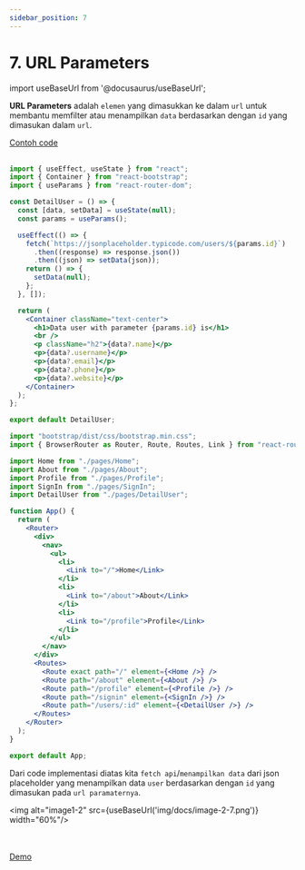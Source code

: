 ```yaml
---
sidebar_position: 7
---
```


# 7. URL Parameters

import useBaseUrl from '@docusaurus/useBaseUrl';

**URL Parameters** adalah `elemen` yang dimasukkan ke dalam `url` untuk membantu memfilter atau menampilkan `data` berdasarkan dengan `id` yang dimasukan dalam `url`.

<a class="btn-example-code" href="https://github.com/demo-dumbways/ebook-code-results-stage-2/tree/7-frontend-react-js-advance/src">
Contoh code
</a>

<br />
<br />

```jsx title=pages/DetailUser.js {1,3,7-16,20-26}
import { useEffect, useState } from "react";
import { Container } from "react-bootstrap";
import { useParams } from "react-router-dom";

const DetailUser = () => {
  const [data, setData] = useState(null);
  const params = useParams();

  useEffect(() => {
    fetch(`https://jsonplaceholder.typicode.com/users/${params.id}`)
      .then((response) => response.json())
      .then((json) => setData(json));
    return () => {
      setData(null);
    };
  }, []);

  return (
    <Container className="text-center">
      <h1>Data user with parameter {params.id} is</h1>
      <br />
      <p className="h2">{data?.name}</p>
      <p>{data?.username}</p>
      <p>{data?.email}</p>
      <p>{data?.phone}</p>
      <p>{data?.website}</p>
    </Container>
  );
};

export default DetailUser;
```

```jsx title=App.js {8,33}
import "bootstrap/dist/css/bootstrap.min.css";
import { BrowserRouter as Router, Route, Routes, Link } from "react-router-dom";

import Home from "./pages/Home";
import About from "./pages/About";
import Profile from "./pages/Profile";
import SignIn from "./pages/SignIn";
import DetailUser from "./pages/DetailUser";

function App() {
  return (
    <Router>
      <div>
        <nav>
          <ul>
            <li>
              <Link to="/">Home</Link>
            </li>
            <li>
              <Link to="/about">About</Link>
            </li>
            <li>
              <Link to="/profile">Profile</Link>
            </li>
          </ul>
        </nav>
      </div>
      <Routes>
        <Route exact path="/" element={<Home />} />
        <Route path="/about" element={<About />} />
        <Route path="/profile" element={<Profile />} />
        <Route path="/signin" element={<SignIn />} />
        <Route path="/users/:id" element={<DetailUser />} />
      </Routes>
    </Router>
  );
}

export default App;
```

Dari code implementasi diatas kita `fetch api`/`menampilkan data` dari json placeholder yang menampilkan data `user` berdasarkan dengan `id` yang dimasukan pada `url paramaternya`.

<img alt="image1-2" src={useBaseUrl('img/docs/image-2-7.png')} width="60%"/>

<br />
<br />

<div>
<a class="btn-demo" href="https://ebook-code-results-stage-2-git-3-frontend-37d2af-demo-dumbways.vercel.app/">
Demo
</a>
</div>